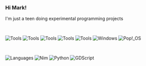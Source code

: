 ### Hi Mark! 

I'm just a teen doing experimental programming projects

<br>

<p allign="center">
  <img alt="Tools" src="https://img.shields.io/badge/-Tools-000?style=flat-square&logo=semaphore%20ci&logoColor=white" />
  <img alt="Tools" src="https://img.shields.io/badge/VS Code-007ACC?style=flat-square&logo=Visual%20Studio%20Code&logoColor=white" />
  <img alt="Tools" src="https://img.shields.io/badge/Heroku-430098?style=flat-square&logo=Heroku&logoColor=white" />
  <img alt="Tools" src="https://img.shields.io/badge/Netlify-cyan?style=flat-square&logo=Netlify&logoColor=black" />
  <img alt="Tools" src="https://img.shields.io/badge/Godot Engine-478CBF?style=flat-square&logo=Godot%20Engine&logoColor=white" />
  <img alt="Windows" src="https://img.shields.io/badge/Windows-0078D6?style=flat-square&logo=Windows&logoColor=white" />
  <img alt="Pop!_OS" src="https://img.shields.io/badge/Pop!_OS-48B9C7?style=flat-square&logo=Pop%21_OS&logoColor=white" />
</p>

<br>

<p allign="center">
  <img alt="Languages" src="https://img.shields.io/badge/-Programming%20Languages-000?style=flat-square&logo=plex&logoColor=white" />
  <img alt="Nim" src="https://img.shields.io/badge/Nim-000?style=flat-square&logo=Nim&logoColor=white" />
  <img alt="Python" src="https://img.shields.io/badge/Python-3776AB?style=flat-square&logo=Python&logoColor=white"/>
  <img alt="GDScript" src="https://img.shields.io/badge/GDScript-478CBF?style=flat-square&logo=Godot%20Engine&logoColor=white" />
</p>
